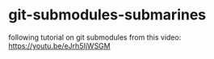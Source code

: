 # git-submodules-submarines
following tutorial on git submodules from this video: https://youtu.be/eJrh5IjWSGM
